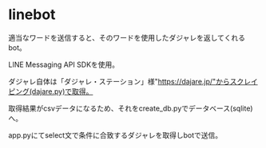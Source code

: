 # linebot
適当なワードを送信すると、そのワードを使用したダジャレを返してくれるbot。

LINE Messaging API SDKを使用。

ダジャレ自体は「ダジャレ・ステーション」様"https://dajare.jp/"からスクレイピング(dajare.py)で取得。

取得結果がcsvデータになるため、それをcreate_db.pyでデータベース(sqlite)へ。

app.pyにてselect文で条件に合致するダジャレを取得しbotで送信。

